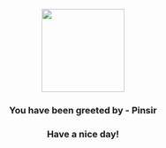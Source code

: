 <p align="center">
    <img src="https://raw.githubusercontent.com/PokeAPI/sprites/master/sprites/pokemon/127.png" width="150" height="150">
</p>
<h3 align="center">You have been greeted by - <b>Pinsir</b></h3>
<h3 align="center">Have a nice day!</h3>
